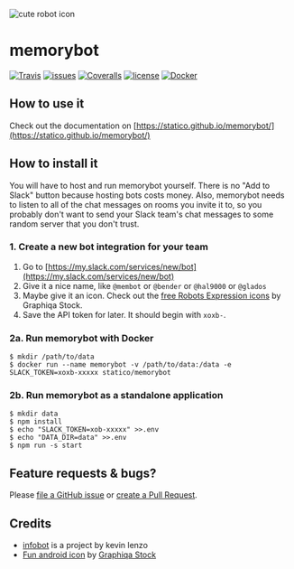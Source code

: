 ![cute robot icon](https://statico.github.io/memorybot/icon.png)

# memorybot

[![Travis](https://img.shields.io/travis/statico/memorybot.svg?style=flat-square)](https://travis-ci.org/statico/memorybot)
[![issues](https://img.shields.io/github/issues/statico/memorybot.svg?style=flat-square)](https://github.com/statico/memorybot/issues)
[![Coveralls](https://img.shields.io/coveralls/statico/memorybot.svg?style=flat-square)](https://coveralls.io/github/statico/memorybot)
[![license](https://img.shields.io/github/license/statico/memorybot.svg?style=flat-square)](https://github.com/statico/memorybot/blob/master/LICENSE)
[![Docker](https://img.shields.io/docker/automated/statico/memorybot.svg?style=flat-square)](https://hub.docker.com/r/statico/memorybot/)

## How to use it

Check out the documentation on [https://statico.github.io/memorybot/](https://statico.github.io/memorybot/)

## How to install it

You will have to host and run memorybot yourself. There is no "Add to Slack" button because hosting bots costs money. Also, memorybot needs to listen to all of the chat messages on rooms you invite it to, so you probably don't want to send your Slack team's chat messages to some random server that you don't trust.

### 1. Create a new bot integration for your team

1. Go to [https://my.slack.com/services/new/bot](https://my.slack.com/services/new/bot)
1. Give it a nice name, like `@membot` or `@bender` or `@hal9000` or `@glados`
1. Maybe give it an icon. Check out the [free Robots Expression icons](https://www.iconfinder.com/iconsets/robots-expression) by Graphiqa Stock.
1. Save the API token for later. It should begin with `xoxb-`.

### 2a. Run memorybot with Docker

```
$ mkdir /path/to/data
$ docker run --name memorybot -v /path/to/data:/data -e SLACK_TOKEN=xoxb-xxxxx statico/memorybot
````

### 2b. Run memorybot as a standalone application

```
$ mkdir data
$ npm install
$ echo "SLACK_TOKEN=xob-xxxxx" >>.env
$ echo "DATA_DIR=data" >>.env
$ npm run -s start
```

## Feature requests & bugs?

Please [file a GitHub issue](https://github.com/statico/memorybot/issues) or [create a Pull Request](https://github.com/statico/memorybot/pulls).

## Credits

- [infobot](http://infobot.org/) is a project by kevin lenzo
- [Fun android icon](https://www.iconfinder.com/icons/385841/) by [Graphiqa Stock](https://www.iconfinder.com/graphiqa)
